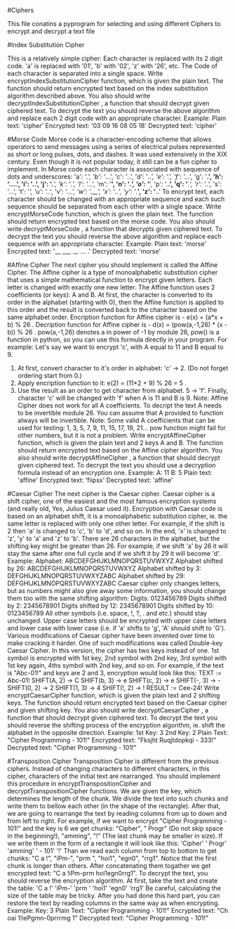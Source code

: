 #Ciphers

This file conatins a pyprogram for selecting and using different Ciphers to encrypt and decrypt a text file

#Index Substitution Cipher


This is a relatively simple cipher: Each character is replaced with its 2 digit
code. 'a' is replaced with '01', 'b' with '02', 'z' with '26', etc. The Code of each character is separated into a single space.
Write encryptIndexSubstitutionCipher function, which is given the plain text. The function should return
encrypted text based on the index substitution algorithm described above. You also should write
decryptIndexSubstitutionCipher , a function that should decrypt given ciphered text. To decrypt the text you
should reverse the above algorithm and replace each 2 digit code with an appropriate character.
Example:
Plain text: 'cipher'
Encrypted text: '03 09 16 08 05 18'
Decrypted text: 'cipher'

#Morse Code
Morse code is a character-encoding scheme that allows operators to send messages using a series of electrical pulses
represented as short or long pulses, dots, and dashes. It was used extensively in the XIX century. Even though it is not
popular today, it still can be a fun cipher to implement.
In Morse code each character is associated with sequence of dots and underscores:
'a': '._',
'b': '_...',
'c': '_._.',
'd': '_..',
'e': '.',
'f': '.._.',
'g': '__.',
'h': '....',
'i': '..',
'j': '.___',
'k': '_._',
'l': '._..',
'm': '__',
'n': '_.',
'o': '___',
'p': '.__.',
'q': '__._',
'r': '._.',
's': '...',
't': '_',
'u': '.._',
'v': '..._',
'w': '.__',
'x': '_.._',
'y': '_.__',
'z': '__..'
To encrypt text, each character should be changed with an appropriate sequence and each such sequence should be
separated from each other with a single space.
Write encryptMorseCode function, which is given the plain text. The function should return encrypted text based on
the morse code. You also should write decryptMorseCode , a function that decrypts given ciphered text. To decrypt
the text you should reverse the above algorithm and replace each sequence with an appropriate character.
Example:
Plain text: 'morse'
Encrypted text: '__ ___ ._. ... .'
Decrypted text: 'morse'

#Affine Cipher
The next cipher you should implement is called the Affine Cipher. The Affine cipher is a type of monoalphabetic
substitution cipher that uses a simple mathematical function to encrypt given letters. Each letter is changed with
exactly one new letter.
The Affine function uses 2 coefficients (or keys): A and B. At first, the character is converted to its order in the alphabet
(starting with 0), then the Affine function is applied to this order and the result is converted back to the character
based on the same alphabet order.
Encription function for Affine cipher is - e(x) = (a*x + b) % 26 .
Decription function for Affine cipher is - d(x) = (pow(a,-1,26) * (x - b)) % 26 . pow(a,-1,26) denotes a in
power of -1 by module 26, pow() is a function in python, so you can use this formula directly in your program.
For example: Let's say we want to encrypt 'c', with A equal to 11 and B equal to 9.
1. At first, convert character to it's order in alphabet: 'c' -> 2. (Do not forget ordering start from 0.)
2. Apply encription function to it: e(2) = (11*2 + 9) % 26 = 5 .
3. Use the result as an order to get character from alphabet. 5 -> 'f'.
Finally, character 'c' will be changed with 'f' when A is 11 and B is 9.
Note: Affine Cipher does not work for all A coefficients. To decript the text A needs to be invertible module 26.
You can assume that A provided to function always will be invertible.
Note: Some valid A coefficients that can be used for testing: 1, 3, 5, 7, 9, 11, 15, 17, 19, 21...
pow function might fail for other numbers, but it is not a problem.
Write encryptAffineCipher function, which is given the plain text and 2 keys A and B. The function should return
encrypted text based on the Affine cipher algorithm. You also should write decryptAffineCipher , a function that
should decrypt given ciphered text. To decrypt the text you should use a decryption formula instead of an encryption
one.
Example:
A: 11
B: 5
Plain text: 'affine'
Encrypted text: 'fiipsx'
Decrypted text: 'affine'


#Caesar Cipher
The next cipher is the Caesar cipher. Caesar cipher is a shift cipher, one of the easiest and the most famous
encryption systems (and really old, Yes, Julius Caesar used it).
Encryption with Caesar code is based on an alphabet shift, it is a monoalphabetic substitution cipher, ie. the same
letter is replaced with only one other letter.
For example, if the shift is 2 then 'a' is changed to 'c', 'b' to 'd', and so on. In the end, 'x' is changed to 'z', 'y' to 'a' and 'z'
to 'b'.
There are 26 characters in the alphabet, but the shifting key might be greater than 26. For example, if we shift 'a' by 26
it will stay the same after one full cycle and if we shift it by 29 it will become 'd'.
Example:
Alphabet: ABCDEFGHIJKLMNOPQRSTUVWXYZ
Alphabet shifted by 26: ABCDEFGHIJKLMNOPQRSTUVWXYZ
Alphabet shifted by 3: DEFGHIJKLMNOPQRSTUVWXYZABC
Alphabet shifted by 29: DEFGHIJKLMNOPQRSTUVWXYZABC
Caesar cipher only changes letters, but as numbers might also give away some information, you should change them
too with the same shifting algorithm:
Digits: 0123456789
Digits shifted by 2: 2345678901
Digits shifted by 12: 2345678901
Digits shifted by 10: 0123456789
All other symbols (i.e. space, !, ?, . and etc.) should stay unchanged. Upper case letters should be encrypted with upper
case letters and lower case with lower case (i.e. if 'a' shifts to 'g', 'A' should shift to 'G').
Various modifications of Caesar cipher have been invented over time to make cracking it harder. One of such
modifications was called Double-key Caesar Cipher. In this version, the cipher has two keys instead of one. 1st symbol
is encrypted with 1st key, 2nd symbol with 2nd key, 3rd symbol with 1st key again, 4ths symbol with 2nd key, and so
on.
For example, if the text is "Abc-01!" and keys are 2 and 3, encryption would look like this:
TEXT := Abc-01!
SHIFT(A, 2) -> C
SHIFT(b, 3) -> e
SHIFT(c, 2) -> e
SHIFT(-, 3) -> -
SHIFT(0, 2) -> 2
SHIFT(1, 3) -> 4
SHIFT(!, 2) -> !
RESULT := Cee-24!
Write encryptCaesarCipher function, which is given the plain text and 2 shifting keys. The function should return
encrypted text based on the Caesar cipher and given shifting key. You also should write decryptCaesarCipher , a
function that should decrypt given ciphered text. To decrypt the text you should reverse the shifting process of the
encryption algorithm, ie. shift the alphabet in the opposite direction.
Example:
1st Key: 3
2nd Key: 2
Plain Text: "Cipher Programming - 101!"
Encrypted text: "Fksjht Ruqjtdopkqi - 333!"
Decrypted text: "Cipher Programming - 101!"

#Transposition Cipher
Transposition Cipher is different from the previous ciphers. Instead of changing characters to different characters, in
this cipher, characters of the initial text are rearranged. You should implement this procedure in
encryptTranspositionCipher and decryptTranspositionCipher functions.
We are given the key, which determines the length of the chunk. We divide the text into such chunks and write them
to bellow each other (in the shape of the rectangle). After that, we are going to rearrange the text by reading columns
from up to down and from left to right.
For example, if we want to encrypt "Cipher Programming - 101!" and the key is 6 we get chunks: "Cipher", " Progr" (Do
not skip space in the beginning!), "amming", "!" (The last chunk may be smaller in size).
If we write them in the form of a rectangle it will look like this:
'Cipher'
' Progr'
'amming'
' - 101'
'!'
Than we read each column from top to bottom to get chunks: "C a !", "iPm-", "prm ", "hoi1", "egn0", "rrg1". Notice that
the first chunk is longer than others. After concatenating them togather we get encrypted text: "C a !iPm-prm
hoi1egn0rrg1".
To decrypt the text, you should reverse the encryption algorithm. At first, take the text and create the table:
'C a !'
'iPm-'
'prm '
'hoi1'
'egn0'
'rrg1'
Be careful, calculating the size of the table may be tricky. After you had done this hard part, you can restore the text
by reading columns in the same way as when encrypting.
Example:
Key: 3
Plain Text: "Cipher Programming - 101!"
Encrypted text: "Ch oai 1!iePgmn-0prrrmg 1"
Decrypted text: "Cipher Programming - 101!"
